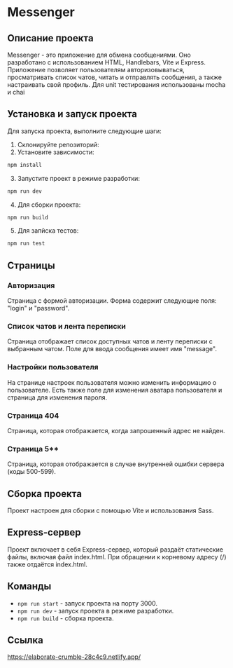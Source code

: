 # Messenger

## Описание проекта

Messenger - это приложение для обмена сообщениями. Оно разработано с использованием HTML, Handlebars, Vite и Express. Приложение позволяет пользователям авторизовываться, просматривать список чатов, читать и отправлять сообщения, а также настраивать свой профиль.
Для unit тестирования использованы mocha и chai

## Установка и запуск проекта

Для запуска проекта, выполните следующие шаги:

1. Склонируйте репозиторий:
2. Установите зависимости:

```bash
npm install
```

3. Запустите проект в режиме разработки:

```bash
npm run dev
```


4. Для сборки проекта:

```bash
npm run build
```

5. Для запйска тестов:

```bash
npm run test
```


## Страницы

### Авторизация

Страница с формой авторизации. Форма содержит следующие поля: "login" и "password".

### Список чатов и лента переписки

Страница отображает список доступных чатов и ленту переписки с выбранным чатом. Поле для ввода сообщения имеет имя "message".

### Настройки пользователя

На странице настроек пользователя можно изменить информацию о пользователе. Есть также поле для изменения аватара пользователя и страница для изменения пароля.

### Страница 404

Страница, которая отображается, когда запрошенный адрес не найден.

### Страница 5**

Страница, которая отображается в случае внутренней ошибки сервера (коды 500-599).

## Сборка проекта

Проект настроен для сборки с помощью Vite и использования Sass.

## Express-сервер

Проект включает в себя Express-сервер, который раздаёт статические файлы, включая файл index.html. При обращении к корневому адресу (/) также отдаётся index.html.

## Команды

- `npm run start` - запуск проекта на порту 3000.
- `npm run dev` - запуск проекта в режиме разработки.
- `npm run build` - сборка проекта.

## Ссылка
https://elaborate-crumble-28c4c9.netlify.app/
